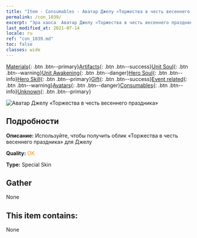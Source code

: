 ```yaml
---
title: "Item - Consumables - Аватар Джелу «Торжества в честь весеннего праздника»"
permalink: /con_1039/
excerpt: "Эра хаоса  Аватар Джелу «Торжества в честь весеннего праздника»"
last_modified_at: 2021-07-14
locale: ru
ref: "con_1039.md"
toc: false
classes: wide
---
```

 [Materials](/ItemsRU/){: .btn .btn--primary}[Artifacts](/ItemsRU/Artifacts/){: .btn .btn--success}[Unit Soul](/ItemsRU/UnitSoul/){: .btn .btn--warning}[Unit Awakening](/ItemsRU/UnitAwakening/){: .btn .btn--danger}[Hero Soul](/ItemsRU/HeroSoul/){: .btn .btn--info}[Hero Skill](/ItemsRU/HeroSkill/){: .btn .btn--primary}[Gift](/ItemsRU/Gift/){: .btn .btn--success}[Event related](/ItemsRU/Events/){: .btn .btn--warning}[Avatars](/ItemsRU/Avatars/){: .btn .btn--danger}[Consumables](/ItemsRU/Consumables/){: .btn .btn--info}[Unknown](/ItemsRU/Unknown/){: .btn .btn--primary}

 ![Аватар Джелу «Торжества в честь весеннего праздника»](/images/h/h_Gelu7.jpg)

## Подробности
 **Описание:** Используйте, чтобы получить облик «Торжества в честь весеннего праздника» для Джелу

 **Quality:** <span style="color: #FF8C00">OK</span>

 **Type:** Special Skin

## Gather

  None

## This item contains:

  None

